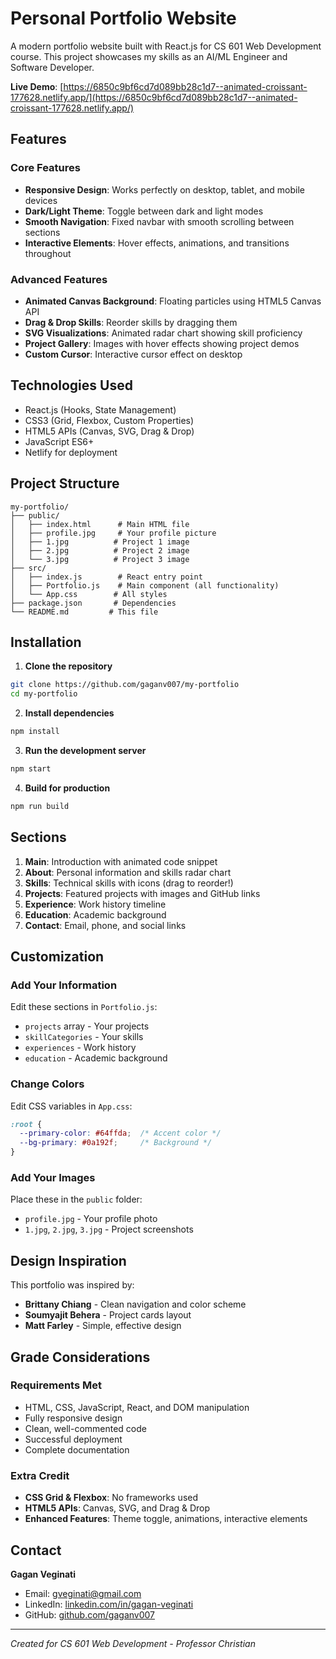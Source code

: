 # Personal Portfolio Website

A modern portfolio website built with React.js for CS 601 Web Development course. This project showcases my skills as an AI/ML Engineer and Software Developer.

**Live Demo**: [https://6850c9bf6cd7d089bb28c1d7--animated-croissant-177628.netlify.app/](https://6850c9bf6cd7d089bb28c1d7--animated-croissant-177628.netlify.app/)

## Features

### Core Features
- **Responsive Design**: Works perfectly on desktop, tablet, and mobile devices
- **Dark/Light Theme**: Toggle between dark and light modes
- **Smooth Navigation**: Fixed navbar with smooth scrolling between sections
- **Interactive Elements**: Hover effects, animations, and transitions throughout

### Advanced Features
- **Animated Canvas Background**: Floating particles using HTML5 Canvas API
- **Drag & Drop Skills**: Reorder skills by dragging them
- **SVG Visualizations**: Animated radar chart showing skill proficiency
- **Project Gallery**: Images with hover effects showing project demos
- **Custom Cursor**: Interactive cursor effect on desktop

## Technologies Used

- React.js (Hooks, State Management)
- CSS3 (Grid, Flexbox, Custom Properties)
- HTML5 APIs (Canvas, SVG, Drag & Drop)
- JavaScript ES6+
- Netlify for deployment

## Project Structure

```
my-portfolio/
├── public/
│   ├── index.html      # Main HTML file
│   ├── profile.jpg     # Your profile picture
│   ├── 1.jpg          # Project 1 image
│   ├── 2.jpg          # Project 2 image
│   └── 3.jpg          # Project 3 image
├── src/
│   ├── index.js        # React entry point
│   ├── Portfolio.js    # Main component (all functionality)
│   └── App.css        # All styles
├── package.json       # Dependencies
└── README.md         # This file
```

## Installation

1. **Clone the repository**
```bash
git clone https://github.com/gaganv007/my-portfolio
cd my-portfolio
```

2. **Install dependencies**
```bash
npm install
```

3. **Run the development server**
```bash
npm start
```

4. **Build for production**
```bash
npm run build
```

## Sections

1. **Main**: Introduction with animated code snippet
2. **About**: Personal information and skills radar chart
3. **Skills**: Technical skills with icons (drag to reorder!)
4. **Projects**: Featured projects with images and GitHub links
5. **Experience**: Work history timeline
6. **Education**: Academic background
7. **Contact**: Email, phone, and social links

## Customization

### Add Your Information
Edit these sections in `Portfolio.js`:
- `projects` array - Your projects
- `skillCategories` - Your skills
- `experiences` - Work history
- `education` - Academic background

### Change Colors
Edit CSS variables in `App.css`:
```css
:root {
  --primary-color: #64ffda;  /* Accent color */
  --bg-primary: #0a192f;     /* Background */
}
```

### Add Your Images
Place these in the `public` folder:
- `profile.jpg` - Your profile photo
- `1.jpg`, `2.jpg`, `3.jpg` - Project screenshots

## Design Inspiration

This portfolio was inspired by:
- **Brittany Chiang** - Clean navigation and color scheme
- **Soumyajit Behera** - Project cards layout
- **Matt Farley** - Simple, effective design

## Grade Considerations

### Requirements Met
- HTML, CSS, JavaScript, React, and DOM manipulation
- Fully responsive design
- Clean, well-commented code
- Successful deployment
- Complete documentation

### Extra Credit
- **CSS Grid & Flexbox**: No frameworks used
- **HTML5 APIs**: Canvas, SVG, and Drag & Drop
- **Enhanced Features**: Theme toggle, animations, interactive elements

## Contact

**Gagan Veginati**
- Email: gveginati@gmail.com
- LinkedIn: [linkedin.com/in/gagan-veginati](https://linkedin.com/in/gagan-veginati)
- GitHub: [github.com/gaganv007](https://github.com/gaganv007)

---

*Created for CS 601 Web Development - Professor Christian*